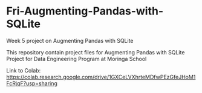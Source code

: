 # Fri-Augmenting-Pandas-with-SQLite
Week 5 project on Augmenting Pandas with SQLite

This repository contain project files for Augmenting Pandas with SQLite Project for Data Engineering Program at Moringa School


Link to Colab:
https://colab.research.google.com/drive/1GXCeLVXhrteMDfwPEzGfeJHoM1FcRjqF?usp=sharing
